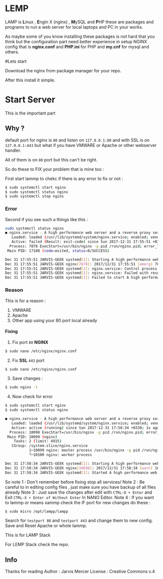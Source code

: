 # LEMP

LAMP is **L**inux , **E**ngin X (nginx) , **M**ySQL and **P**HP these are packages and programs to run a web server for local laptops and PC in your works.

As maybe some of you know installing these packages is not hard that you think but the configuration part need better experience in setup NGINX config that is **nginx.conf** and **PHP.ini** for PHP and **my.cnf** for mysql and others.

#Lets start

Download the nginx from package manager for your repo.

After this install it simple.

# Start Server

This is the important part

## Why ?

default port for nginx is `80` and listen on `127.0.0.1:80` and with SSL is on `127.0.0.1:443` but what if you have VMWARE or Apache or other webserver handler.

All of them is on `80` port but this can't be right.

So do these to FIX your problem that is mine too :

First start lammp to chekc if there is any error to fix or not :

```sh
$ sudo systemctl start nginx
$ sudo systemctl status nginx
$ sudo systemctl stop nginx
```

### Error

Second if you see such a things like this :

```sh
sudo systemctl status nginx
● nginx.service - A high performance web server and a reverse proxy server
   Loaded: loaded (/usr/lib/systemd/system/nginx.service; enabled; vendor preset: disabled)
   Active: failed (Result: exit-code) since Sun 2017-12-31 17:55:51 +0330; 13s ago
  Process: 7878 ExecStart=/usr/bin/nginx -g pid /run/nginx.pid; error_log stderr; (code=exited, status=1/FAILURE)
 Main PID: 17108 (code=exited, status=0/SUCCESS)

Dec 31 17:55:51 JARVIS-GEEK systemd[1]: Starting A high performance web server and a reverse proxy server...
Dec 31 17:55:51 JARVIS-GEEK nginx[7878]: 2017/12/31 17:55:51 [emerg] 7878#7878: invalid port in "80800" of the "listen" directive in /etc/nginx/nginx.
Dec 31 17:55:51 JARVIS-GEEK systemd[1]: nginx.service: Control process exited, code=exited status=1
Dec 31 17:55:51 JARVIS-GEEK systemd[1]: nginx.service: Failed with result 'exit-code'.
Dec 31 17:55:51 JARVIS-GEEK systemd[1]: Failed to start A high performance web server and a reverse proxy server.
```

### Reason

This is for a reason :
1. VMWARE
2. Apache
3. Other app using your 80 port local already

#### Fixing

1. Fix port `80` **NGINX**

```sh
$ sudo nano /etc/nginx/nginx.conf
```

2. Fix **SSL** `443` port

```sh
$ sudo nano /etc/nginx/nginx.conf
```

3. Save changes :

```sh
$ sudo nginx -t
```

4. Now check for error

```sh
$ sudo systemctl start nginx
$ sudo systemctl status nginx

● nginx.service - A high performance web server and a reverse proxy server
   Loaded: loaded (/usr/lib/systemd/system/nginx.service; enabled; vendor preset: disabled)
   Active: active (running) since Sun 2017-12-31 17:58:34 +0330; 1s ago
  Process: 10098 ExecStart=/usr/bin/nginx -g pid /run/nginx.pid; error_log stderr; (code=exited, status=0/SUCCESS)
 Main PID: 10099 (nginx)
    Tasks: 2 (limit: 4915)
   CGroup: /system.slice/nginx.service
           ├─10099 nginx: master process /usr/bin/nginx -g pid /run/nginx.pid; error_log stderr;
           └─10100 nginx: worker process

Dec 31 17:58:34 JARVIS-GEEK systemd[1]: Starting A high performance web server and a reverse proxy server...
Dec 31 17:58:34 JARVIS-GEEK nginx[10098]: 2017/12/31 17:58:34 [warn] 10098#10098: could not build optimal types_hash, you should increase either types
Dec 31 17:58:34 JARVIS-GEEK systemd[1]: Started A high performance web server and a reverse proxy server.
```

So note 1 : Don't remember before fixing stop all services/
Note 2 : Be careful to in editing config files , just make sure you have backup of all files already
Note 3 : Just save the changes after edit with `CTRL-O + Enter` and Exit `CTRL-X + Enter of Without Enter` In NANO Editor.
Note 4 : If you want to lammp or means xammp check the IF port for new changes do these :

```sh
$ sudo micro /opt/lampp/lampp
```

Search for `testport 80` and `testport 443` and change them to new config.
Save and Reset Apache or whole lammp.

This is for LAMP Stack

For LEMP Stack check the repo.

## Info

Thanks for reading 
Author : Jarvis Mercer
License : Creative Commons v.4